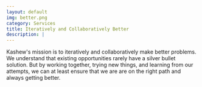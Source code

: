 ```yaml
---
layout: default
img: better.png
category: Services
title: Iteratively and Collaboratively Better
description: |
---
```

  Kashew's mission is to iteratively and collaboratively make better problems. We understand 
  that existing opportunities rarely have a silver bullet solution. But by working together, 
  trying new things, and learning from our attempts, we can at least ensure that we are are 
  on the right path and always getting better.
